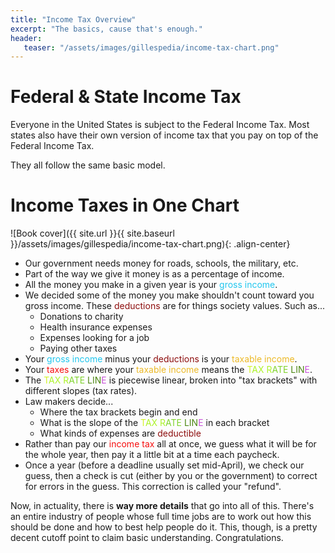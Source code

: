 ```yaml
---
title: "Income Tax Overview"
excerpt: "The basics, cause that's enough."
header:
   teaser: "/assets/images/gillespedia/income-tax-chart.png"
---       
```


# Federal & State Income Tax

Everyone in the United States is subject to the Federal Income Tax. Most states also have their own version of income tax that you pay on top of the Federal Income Tax.

They all follow the same basic model.

# Income Taxes in One Chart

![Book cover]({{ site.url }}{{ site.baseurl }}/assets/images/gillespedia/income-tax-chart.png){: .align-center}

- Our government needs money for roads, schools, the military, etc.
- Part of the way we give it money is as a percentage of income.
- All the money you make in a given year is your <span style="color: #20C6EE">gross income</span>.
- We decided some of the money you make shouldn't count toward you gross income. These <span style="color: #8D0D0D">deductions</span> are for things society values. Such as...
   - Donations to charity
   - Health insurance expenses
   - Expenses looking for a job
   - Paying other taxes
- Your <span style="color: #20C6EE">gross income</span> minus your <span style="color: #8D0D0D">deductions</span> is your <span style="color: #ECB927">taxable income</span>.
- Your <span style="color: #F60E0E">taxes</span> are where your <span style="color: #ECB927">taxable income</span> means the <span style="color: #D4F327">T</span><span style="color: #ACF327">AX R</span><span style="color: #80D32E">ATE</span> <span style="color: #4C8612">LIN</span><span style="color: #C954DA">E</span>.
- The <span style="color: #D4F327">T</span><span style="color: #ACF327">AX R</span><span style="color: #80D32E">ATE</span> <span style="color: #4C8612">LIN</span><span style="color: #C954DA">E</span> is piecewise linear, broken into "tax brackets" with different slopes (tax rates).
- Law makers decide...
   - Where the tax brackets begin and end
   - What is the slope of the <span style="color: #D4F327">T</span><span style="color: #ACF327">AX R</span><span style="color: #80D32E">ATE</span> <span style="color: #4C8612">LIN</span><span style="color: #C954DA">E</span> in each bracket
   - What kinds of expenses are <span style="color: #8D0D0D">deductible</span>
- Rather than pay our <span style="color: #F60E0E">income tax</span> all at once, we guess what it will be for the whole year, then pay it a little bit at a time each paycheck.
- Once a year (before a deadline usually set mid-April), we check our guess, then a check is cut (either by you or the government) to correct for errors in the guess. This correction is called your "refund".

Now, in actuality, there is **way more details** that go into all of this. There's an entire industry of people whose full time jobs are to work out how this should be done and how to best help people do it. This, though, is a pretty decent cutoff point to claim basic understanding. Congratulations.